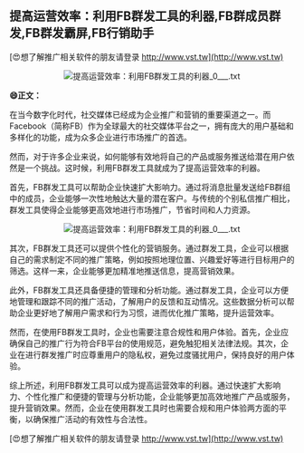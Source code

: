 ## **提高运营效率：利用FB群发工具的利器,FB群成员群发,FB群发霸屏,FB行销助手**

[😍想了解推广相关软件的朋友请登录 http://www.vst.tw](http://www.vst.tw)

 <center><img src="https://vst.tw/MP4/tuiguang/png/1.png" alt="提高运营效率：利用FB群发工具的利器_0___.txt"></center>

**😄正文：**

在当今数字化时代，社交媒体已经成为企业推广和营销的重要渠道之一。而Facebook（简称FB）作为全球最大的社交媒体平台之一，拥有庞大的用户基础和多样化的功能，成为众多企业进行市场推广的首选。

然而，对于许多企业来说，如何能够有效地将自己的产品或服务推送给潜在用户依然是一个挑战。这时候，利用FB群发工具就成为了提高运营效率的利器。

首先，FB群发工具可以帮助企业快速扩大影响力。通过将消息批量发送给FB群组中的成员，企业能够一次性地触达大量的潜在客户。与传统的个别私信推广相比，群发工具使得企业能够更高效地进行市场推广，节省时间和人力资源。

 <center><img src="https://vst.tw/MP4/tuiguang/png/4.png" alt="提高运营效率：利用FB群发工具的利器_0___.txt"></center>

其次，FB群发工具还可以提供个性化的营销服务。通过群发工具，企业可以根据自己的需求制定不同的推广策略，例如按照地理位置、兴趣爱好等进行目标用户的筛选。这样一来，企业能够更加精准地推送信息，提高营销效果。

此外，FB群发工具还具备便捷的管理和分析功能。通过群发工具，企业可以方便地管理和跟踪不同的推广活动，了解用户的反馈和互动情况。这些数据分析可以帮助企业更好地了解用户需求和行为习惯，进而优化推广策略，提升运营效率。

然而，在使用FB群发工具时，企业也需要注意合规性和用户体验。首先，企业应确保自己的推广行为符合FB平台的使用规范，避免触犯相关法律法规。其次，企业在进行群发推广时应尊重用户的隐私权，避免过度骚扰用户，保持良好的用户体验。

综上所述，利用FB群发工具可以成为提高运营效率的利器。通过快速扩大影响力、个性化推广和便捷的管理与分析功能，企业能够更加高效地推广产品或服务，提升营销效果。然而，企业在使用群发工具时也需要合规和用户体验两方面的平衡，以确保推广活动的有效性与合法性。

[😍想了解推广相关软件的朋友请登录 http://www.vst.tw](http://www.vst.tw)




